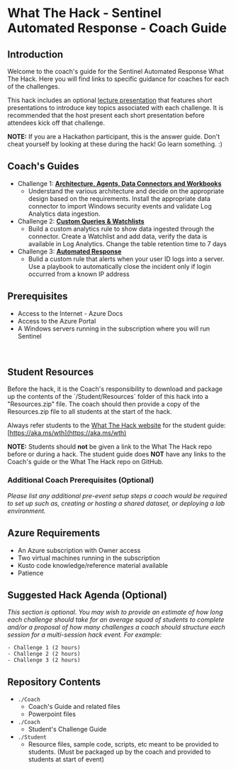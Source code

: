 
<!-- REPLACE_ME (this section will be removed by the automation script) -->
# What The Hack - Sentinel Automated Response - Coach Guide
<!-- REPLACE_ME (this section will be removed by the automation script) -->

## Introduction

<!-- REPLACE_ME (this section will be removed by the automation script) -->
Welcome to the coach's guide for the Sentinel Automated Response What The Hack. Here you will find links to specific guidance for coaches for each of the challenges.
<!-- REPLACE_ME (this section will be removed by the automation script) -->

This hack includes an optional [lecture presentation](../Coach/Resources) that features short presentations to introduce key topics associated with each challenge. It is recommended that the host present each short presentation before attendees kick off that challenge.

**NOTE:** If you are a Hackathon participant, this is the answer guide. Don't cheat yourself by looking at these during the hack! Go learn something. :)

## Coach's Guides

<!-- REPLACE_ME (this section will be removed by the automation script) -->
- Challenge 1: **[Architecture, Agents, Data Connectors and Workbooks](Solution-01.md)**
   - Understand the various architecture and decide on the appropriate design based on the requirements. Install the appropriate data connector to import Windows security events and validate Log Analytics data ingestion.
- Challenge 2: **[Custom Queries & Watchlists](Solution-02.md)**
   -  Build a custom analytics rule to show data ingested through the connector. Create a Watchlist and add data, verify the data is available in Log Analytics.  Change the table retention time to 7 days
- Challenge 3: **[Automated Response](Solution-03.md)**
   -  Bulid a custom rule that alerts when your user ID logs into a server. Use a playbook to automatically close the incident only if login occurred from a known IP address
<!-- REPLACE_ME (this section will be removed by the automation script) -->


## Prerequisites

- Access to the Internet - Azure Docs
- Access to the Azure Portal 
- A Windows servers running in the subscription where you will run Sentinel

</br>

## Student Resources

Before the hack, it is the Coach's responsibility to download and package up the contents of the \`/Student/Resources\` folder of this hack into a "Resources.zip" file. The coach should then provide a copy of the Resources.zip file to all students at the start of the hack.

Always refer students to the [What The Hack website](https://aka.ms/wth) for the student guide: [https://aka.ms/wth](https://aka.ms/wth)

**NOTE:** Students should **not** be given a link to the What The Hack repo before or during a hack. The student guide does **NOT** have any links to the Coach's guide or the What The Hack repo on GitHub.  

### Additional Coach Prerequisites (Optional)

*Please list any additional pre-event setup steps a coach would be required to set up such as, creating or hosting a shared dataset, or deploying a lab environment.*

## Azure Requirements

- An Azure subscription with Owner access
- Two virtual machines running in the subscription
- Kusto code knowledge/reference material available
- Patience

## Suggested Hack Agenda (Optional)

*This section is optional. You may wish to provide an estimate of how long each challenge should take for an average squad of students to complete and/or a proposal of how many challenges a coach should structure each session for a multi-session hack event.  For example:*


	- Challenge 1 (2 hours)
	- Challenge 2 (2 hours)
	- Challenge 3 (2 hours)


## Repository Contents


- `./Coach`
  - Coach's Guide and related files
  - Powerpoint files
- `./Coach`
  - Student's Challenge Guide
- `./Student`
  - Resource files, sample code, scripts, etc meant to be provided to students. (Must be packaged up by the coach and provided to students at start of event)
